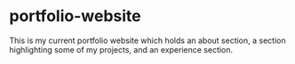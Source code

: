 # portfolio-website

This is my current portfolio website which holds an about section, a section highlighting some of my projects, and an experience section.
